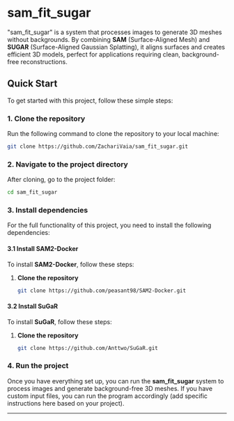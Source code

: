 # sam\_fit\_sugar

"sam\_fit\_sugar" is a system that processes images to generate 3D meshes without backgrounds. By combining **SAM** (Surface-Aligned Mesh) and **SUGAR** (Surface-Aligned Gaussian Splatting), it aligns surfaces and creates efficient 3D models, perfect for applications requiring clean, background-free reconstructions.

## Quick Start

To get started with this project, follow these simple steps:

### 1. Clone the repository

Run the following command to clone the repository to your local machine:

```bash
git clone https://github.com/ZachariVaia/sam_fit_sugar.git
```

### 2. Navigate to the project directory

After cloning, go to the project folder:

```bash
cd sam_fit_sugar
```

### 3. Install dependencies

For the full functionality of this project, you need to install the following dependencies:

#### 3.1 Install SAM2-Docker

To install **SAM2-Docker**, follow these steps:

1. **Clone the repository**
   ```bash
   git clone https://github.com/peasant98/SAM2-Docker.git
   ```


#### 3.2 Install SuGaR

To install **SuGaR**, follow these steps:

1. **Clone the repository**

   ```bash
   git clone https://github.com/Anttwo/SuGaR.git
   ```


### 4. Run the project

Once you have everything set up, you can run the **sam\_fit\_sugar** system to process images and generate background-free 3D meshes. If you have custom input files, you can run the program accordingly (add specific instructions here based on your project).

---
